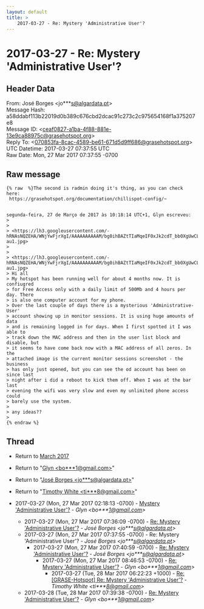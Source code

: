 ```yaml
---
layout: default
title: >
    2017-03-27 - Re: Mystery 'Administrative User'?
---
```


# 2017-03-27 - Re: Mystery 'Administrative User'?

## Header Data

From: José Borges \<jo***s@algardata.pt\><br>
Message Hash: a58ddabf113b22019d0b389c676cbd2dcac91c273c2c975654168f1a375207e8<br>
Message ID: \<ceaf0827-a1ba-4f88-881e-13e9ca88975c@grasehotspot.org\><br>
Reply To: \<070853fa-8cac-4589-be61-671d5d9ff686@grasehotspot.org\><br>
UTC Datetime: 2017-03-27 07:37:55 UTC<br>
Raw Date: Mon, 27 Mar 2017 07:37:55 -0700<br>

## Raw message

```
{% raw  %}The second is radmin doing it's thing, as you can check here: 
 https://grasehotspot.org/documentation/chillispot-config/~


segunda-feira, 27 de Março de 2017 às 10:18:14 UTC+1, Glyn escreveu:
>
>
> <https://lh3.googleusercontent.com/-hRNAsNQZEHA/WNjYwFjrXgI/AAAAAAAAAAM/bg0ihBAZtTIaMqeIF0xJk2cdT_bb0XgUwCLcB/s1600/rb-au1.jpg>
>
>
> <https://lh3.googleusercontent.com/-hRNAsNQZEHA/WNjYwFjrXgI/AAAAAAAAAAM/bg0ihBAZtTIaMqeIF0xJk2cdT_bb0XgUwCLcB/s1600/rb-au1.jpg>
> Hi all
> My hotspot has been running well for about 4 months now. It is confiugred 
> for Free Access only with a daily limit of 500Mb and 4 hours per day. There 
> is also one computer account for my phone.
> Over the last couple of days there is a mysterious 'Administrative-User' 
> account showing up in monitor sessions. It is using huge amounts of data 
> and is remaining logged in for days. When I first spotted it I was able to 
> track down the MAC address and then in the user list block and disable, but 
> it seems to have come back now with a MAC address of all zeros. In the 
> attached image is the current monitor sessions screenshot - the business 
> has only just opened, but you can see the od account has been on since last 
> night after i did a reboot to kick them off. When I was at the bar last 
> evening the wifi was very slow and even my unlimited phone access could 
> barely use the system.
>
> any ideas??
>
{% endraw %}
```

## Thread

+ Return to [March 2017](/archive/2017/03)

+ Return to "[Glyn <bo***1<span>@</span>gmail.com>](/authors/bo___1_at_gmail_com)"
+ Return to "[José Borges <jo***s<span>@</span>algardata.pt>](/authors/jo___s_at_algardata_pt)"
+ Return to "[Timothy White <ti***8<span>@</span>gmail.com>](/authors/ti___8_at_gmail_com)"

+ 2017-03-27 (Mon, 27 Mar 2017 02:18:13 -0700) - [Mystery 'Administrative User'?](/archive/2017/03/73cb4242f1db8d0b395a12dcf5656167f4fc3ced604fb1946416dbbf4e928f08) - _Glyn \<bo***1@gmail.com\>_
  + 2017-03-27 (Mon, 27 Mar 2017 07:36:09 -0700) - [Re: Mystery 'Administrative User'?](/archive/2017/03/f74e2f3f6d486fa302da86e2fb723f84e48535629abd38996c3fb2759ab64c9b) - _José Borges \<jo***s@algardata.pt\>_
  + 2017-03-27 (Mon, 27 Mar 2017 07:37:55 -0700) - Re: Mystery 'Administrative User'? - _José Borges \<jo***s@algardata.pt\>_
    + 2017-03-27 (Mon, 27 Mar 2017 07:40:59 -0700) - [Re: Mystery 'Administrative User'?](/archive/2017/03/f6329e8218d27056a9c0ea0f78dd0ef9012018b2d8798635f1b75c3117179099) - _José Borges \<jo***s@algardata.pt\>_
      + 2017-03-27 (Mon, 27 Mar 2017 08:46:53 -0700) - [Re: Mystery 'Administrative User'?](/archive/2017/03/fb65518626a401cc533fc0faedf0e214f7c036363b45c9a3beb6172b0216a4a5) - _Glyn \<bo***1@gmail.com\>_
        + 2017-03-27 (Tue, 28 Mar 2017 06:22:23 +1000) - [Re: [GRASE-Hotspot] Re: Mystery 'Administrative User'?](/archive/2017/03/8ed45a3712633768f6e2b4d6db42ee09284af7e4d2c8f2f0f0e55cb19f1f5822) - _Timothy White \<ti***8@gmail.com\>_
  + 2017-03-28 (Tue, 28 Mar 2017 07:39:38 -0700) - [Re: Mystery 'Administrative User'?](/archive/2017/03/ba805bfce12f52807acde7da7e802cfd6be3ab5b433390deb6c5cc9adba49bbc) - _Glyn \<bo***1@gmail.com\>_

